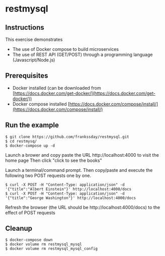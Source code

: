 # restmysql

## Instructions
This exercise demonstrates
- The use of Docker compose to build microservices
- The use of REST API (GET/POST) through a programming language (Javascript/Node.js)

## Prerequisites
- Docker installed   (can be downloaded from [https://docs.docker.com/get-docker/](https://docs.docker.com/get-docker/))
- Docker compose installed [https://docs.docker.com/compose/install/](https://docs.docker.com/compose/install/)


## Run the example
```
$ git clone https://github.com/frankssday/restmysql.git
$ cd restmysq/
$ docker-compose up -d
```

Launch a brower and copy paste the URL http://localhost:4000 to visit the home page
Then click "click to see the books"

Launch a terminal/command prompt. Then copy/paste and execute the following two POST requests one by one. 
```
$ curl -X POST -H "Content-Type: application/json" -d '{"title":"Albert Einstein"}' http://localhost:4000/docs
$ curl -X POST -H "Content-Type: application/json" -d '{"title":"George Washington"}' http://localhost:4000/docs
```
Refresh the browser (the URL should be http://localhost:4000/docs) to the effect of POST requests

## Cleanup
```
$ docker-compose down
$ docker volume rm restmysql_mysql
$ docker volume rm restmysql_mysql_config
```
